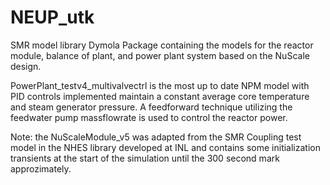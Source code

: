 # NEUP_utk
SMR model library
Dymola Package containing the models for the reactor module, balance of plant, and power plant system based on the NuScale design.

PowerPlant_testv4_multivalvectrl is the most up to date NPM model with PID controls implemented maintain a constant average core temperature and steam generator pressure.
A feedforward technique utilizing the feedwater pump massflowrate is used to control the reactor power.

Note: the NuScaleModule_v5 was adapted from the SMR Coupling test model in the NHES library developed at INL and contains some initialization transients at the start of the simulation until the 300 second mark approzimately.
